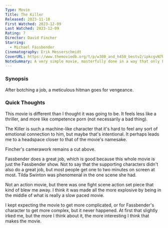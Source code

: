 ```yaml
---
Type: Movie
Title: The Killer
Released: 2023-11-10
First Watched: 2023-12-09
Last Watched: 2023-12-09
Rating: 7
Director: David Fincher
Starring:
  - Michael Fassbender
Cinematography: Erik Messerschmidt
CoverURL: https://www.themoviedb.org/t/p/w300_and_h450_bestv2/ipkcgvN7h3yZnbYowthloHLKsf4.jpg
NoteSummary: A very simple movie, masterfully done in a way that only Fincher does.
---
```

### Synopsis
After botching a job, a meticulous hitman goes for vengeance. 

### Quick Thoughts
This movie is different than I thought it was going to be. It feels less like a thriller, and more like competence porn (not necessarily a bad thing). 

The Killer is such a machine-like character that it's hard to feel any sort of emotional connection to him, but maybe that's intentional. It perhaps leads me to a headspace closer to that of the movie's namesake. 

Fincher's camerawork remains a cut above. 

Fassbender does a great job, which is good because this whole movie is just the Fassbender show. Not to say that the supporting characters didn't also do a great job, but most people get one to two minutes on screen at most. Tilda Swinton was phenomenal in the one scene she had.

Not an action movie, but there was one fight scene action set piece that kind of blew me away. I think it was made all the more explosive by being in the middle of what is really a slow paced movie.

I kept expecting the movie to get more complicated, or for Fassbender's character to get more complex, but it never happened. At first that slightly irked me, but the more I think about it, the more interesting I think that makes the movie. 